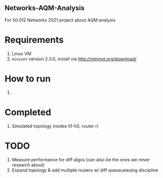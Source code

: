 ## Networks-AQM-Analysis

For 50.012 Networks 2021 project about AQM analysis

# Requirements
1. Linux VM 
2. ```mininet``` version 2.3.0, install via http://mininet.org/download/

# How to run
1.

# Completed
1. Simulated topology (nodes h1-h5, router r)

# TODO
1. Measure performance for diff algos (can also be the ones we never research about)
2. Expand topology & add multiple routers w/ diff queueueeuing discipline
